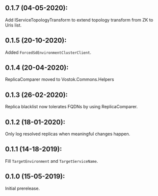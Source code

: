 ## 0.1.7 (04-05-2020):

Add IServiceTopologyTransform to extend topology transform from ZK to Uris list.

## 0.1.5 (20-10-2020):

Added `ForcedSdEnvironmentClusterClient`.

## 0.1.4 (20-04-2020):

ReplicaComparer moved to Vostok.Commons.Helpers

## 0.1.3 (26-02-2020):

Replica blacklist now tolerates FQDNs by using ReplicaComparer.

## 0.1.2 (18-01-2020):

Only log resolved replicas when meaningful changes happen.

## 0.1.1 (14-18-2019):

Fill `TargetEnvironment` and `TargetServiceName`.

## 0.1.0 (15-05-2019): 

Initial prerelease.